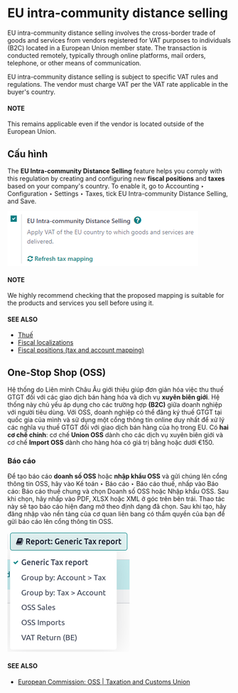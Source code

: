 # EU intra-community distance selling

EU intra-community distance selling involves the cross-border trade of goods and services from
vendors registered for VAT purposes to individuals (B2C) located in a European Union member state.
The transaction is conducted remotely, typically through online platforms, mail orders, telephone,
or other means of communication.

EU intra-community distance selling is subject to specific VAT rules and regulations. The vendor
must charge VAT per the VAT rate applicable in the buyer's country.

#### NOTE
This remains applicable even if the vendor is located outside of the European Union.

## Cấu hình

The **EU Intra-community Distance Selling** feature helps you comply with this regulation by
creating and configuring new **fiscal positions** and **taxes** based on your company's country. To
enable it, go to Accounting ‣ Configuration ‣ Settings ‣ Taxes, tick
EU Intra-community Distance Selling, and Save.

![EU intra-community Distance Selling feature in Odoo Accounting settings](../../../../_images/enable-feature.png)

#### NOTE
We highly recommend checking that the proposed mapping is suitable for the products and services
you sell before using it.

#### SEE ALSO
- [Thuế](../taxes.md)
- [Fiscal localizations](../../fiscal_localizations.md)
- [Fiscal positions (tax and account mapping)](fiscal_positions.md)

## One-Stop Shop (OSS)

Hệ thống  do Liên minh Châu Âu giới thiệu giúp đơn giản hóa việc thu thuế GTGT đối với các giao dịch bán hàng hóa và dịch vụ **xuyên biên giới**. Hệ thống này chủ yếu áp dụng cho các trường hợp **(B2C)** giữa doanh nghiệp với người tiêu dùng. Với OSS, doanh nghiệp có thể đăng ký thuế GTGT tại quốc gia của mình và sử dụng một cổng thông tin online duy nhất để xử lý các nghĩa vụ thuế GTGT đối với giao dịch bán hàng của họ trong EU. Có **hai cơ chế chính**: cơ chế **Union OSS** dành cho các dịch vụ xuyên biên giới và cơ chế **Import OSS** dành cho hàng hóa có giá trị bằng hoặc dưới €150.

### Báo cáo

Để tạo báo cáo **doanh số OSS** hoặc **nhập khẩu OSS** và gửi chúng lên cổng thông tin OSS, hãy vào Kế toán ‣ Báo cáo ‣ Báo cáo thuế, nhấp vào Báo cáo: Báo cáo thuế chung và chọn Doanh số OSS hoặc Nhập khẩu OSS. Sau khi chọn, hãy nhấp vào PDF, XLSX hoặc XML ở góc trên bên trái. Thao tác này sẽ tạo báo cáo hiện đang mở theo định dạng đã chọn. Sau khi tạo, hãy đăng nhập vào nền tảng của cơ quan liên bang có thẩm quyền của bạn để gửi báo cáo lên cổng thông tin OSS.

![OSS reports view](../../../../_images/oss-report.png)

#### SEE ALSO
- [European Commission: OSS | Taxation and Customs Union](https://ec.europa.eu/taxation_customs/business/vat/oss_en)
